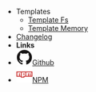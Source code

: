 <!-- markdownlint-disable-next-line first-line-heading -->
- Templates
  - [Template Fs](template-fs)
  - [Template Memory](template-memory)
- [Changelog](changelog.md)
- **Links**
- [![Github](assets/img/github.svg)Github](https://github.com/JS-AK/excel-toolbox)
- [![NPM](assets/img/npm.svg)NPM](https://www.npmjs.com/package/@js-ak/excel-toolbox)
